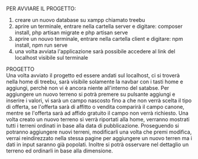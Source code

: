 PER AVVIARE IL PROGETTO:
1. creare un nuovo database su xampp chiamato treebu
2. aprire un terminale, entrare nella cartella server e digitare: composer install, php artisan migrate e php artisan serve
3. aprire un nouvo terminale, entrare nella cartella client e digitare: npm install, npm run serve
4. una volta avviata l'applicazione sarà possibile accedere al link del localhost visibile sul terminale

PROGETTO    
Una volta avviato il progetto ed essere andati sul localhost, ci si troverà nella home di treebu, sarà visibile solamente la navbar con i tasti home e aggiungi, perchè non vi è ancora niente all'interno del satabse.
Per aggiungere un nuovo terreno si potrà premere su pulsante aggiungi e inserire i valori, vi sarà un campo nascosto fino a che non verrà scelta il tipo di offerta, se l'offerta sarà di affitto o vendita comparirà il campo canone, mentre se l'offerta sarà ad affido gratuito il campo non verrà richiesto. Una volta creato un nuovo terreno si verrà riportati alla home, verranno mostrati tutti i terreni ordinati in base alla data di pubblicazione.
Proseguendo si potranno aggiungere nuovi terreni,
modificarli una volta che premi modifica, verrai reindirezzato nella stessa pagine per aggiungere un nuovo terren ma i dati in input saranno già popolati.
Inoltre si potrà osservare nel dettaglio un terreno ed ordinarli in base alla dimensione.
